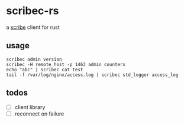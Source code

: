 # scribec-rs

a [scribe](https://github.com/facebookarchive/scribe) client for rust

usage
---

```
scribec admin version
scribec -H remote_host -p 1463 admin counters
echo "abc" | scribec cat test
tail -f /var/log/nginx/access.log | scribec std_logger access_log
```

todos
---
- [ ] client library
- [ ] reconnect on failure
